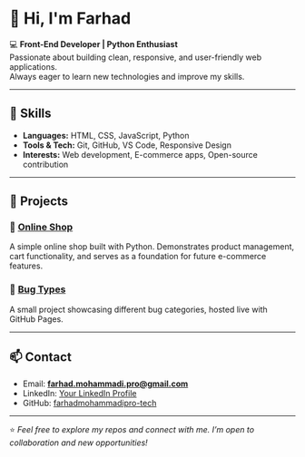 # 👋 Hi, I'm Farhad  

💻 **Front-End Developer | Python Enthusiast**  
Passionate about building clean, responsive, and user-friendly web applications.  
Always eager to learn new technologies and improve my skills.  

---

## 🚀 Skills
- **Languages:** HTML, CSS, JavaScript, Python  
- **Tools & Tech:** Git, GitHub, VS Code, Responsive Design  
- **Interests:** Web development, E-commerce apps, Open-source contribution  

---

## 📂 Projects

### 🛒 [Online Shop](https://github.com/farhadmohammadipro-tech/Online-shop)  
A simple online shop built with Python. Demonstrates product management, cart functionality, and serves as a foundation for future e-commerce features.  

### 🐞 [Bug Types](https://github.com/farhadmohammadipro-tech/Bug-types)  
A small project showcasing different bug categories, hosted live with GitHub Pages.  

---

## 📫 Contact
- Email: **farhad.mohammadi.pro@gmail.com**  
- LinkedIn: [Your LinkedIn Profile](https://www.linkedin.com)
- GitHub: [farhadmohammadipro-tech](https://github.com/farhadmohammadipro-tech)  

---
⭐️ *Feel free to explore my repos and connect with me. I’m open to collaboration and new opportunities!*

